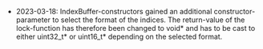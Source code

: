 * 2023-03-18: IndexBuffer-constructors gained an additional constructor-parameter to select the format of the indices. The return-value of the lock-function has therefore been changed to void* and has to be cast to either uint32_t* or uint16_t* depending on the selected format.
